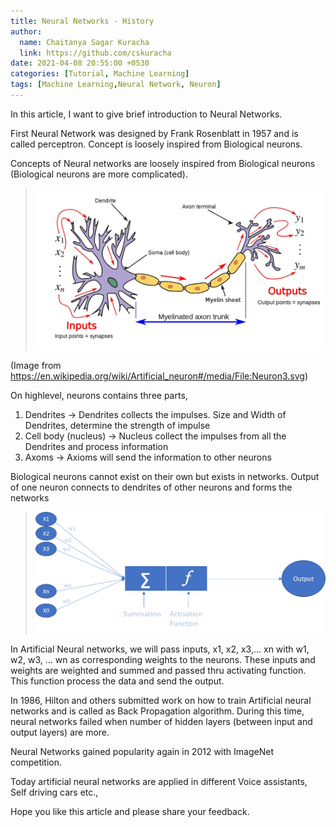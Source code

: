 ```yaml
---
title: Neural Networks - History
author:
  name: Chaitanya Sagar Kuracha
  link: https://github.com/cskuracha
date: 2021-04-08 20:55:00 +0530
categories: [Tutorial, Machine Learning]
tags: [Machine Learning,Neural Network, Neuron]
---
```

In this article, I want to give brief introduction to Neural Networks.

First Neural Network was designed by Frank Rosenblatt in 1957 and is called perceptron. Concept is loosely inspired from Biological neurons.

Concepts of Neural networks are loosely inspired from Biological neurons (Biological neurons are more complicated).

> ![Neuron](/assets/images/2021-04-08-Neural-Networks-History-1_1.jpg)

(Image from https://en.wikipedia.org/wiki/Artificial_neuron#/media/File:Neuron3.svg)

On highlevel, neurons contains three parts, 
1. Dendrites  -> Dendrites collects the impulses. Size and Width of Dendrites, determine the strength of impulse
2. Cell body (nucleus) -> Nucleus collect the impulses from all the Dendrites and process information
3. Axoms -> Axioms will send the information to other neurons

Biological neurons cannot exist on their own but exists in networks. Output of one neuron connects to dendrites of other neurons and forms the networks


> ![Neural Neuron](/assets/images/2021-04-08-Neural-Networks-History-1_2.png )

In Artificial Neural networks, we will pass inputs, x1, x2, x3,... xn with w1, w2, w3, ... wn as corresponding weights to the neurons. These inputs and weights are weighted and summed and passed thru activating function. This function process the data and send the output.

In 1986, Hilton and others submitted work on how to train Artificial neural networks and is called as Back Propagation algorithm. During this time, neural networks failed when number of hidden layers (between input and output layers) are more. 

Neural Networks gained popularity again in 2012 with ImageNet competition.

Today artificial neural networks are applied in different Voice assistants, Self driving cars etc.,

Hope you like this article and please share your feedback.
